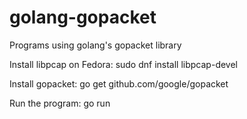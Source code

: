 # golang-gopacket
Programs using golang's gopacket library

Install libpcap on Fedora:
sudo dnf install libpcap-devel

Install gopacket:
go get github.com/google/gopacket

Run the program:
go run
